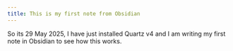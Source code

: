 ```yaml
---
title: This is my first note from Obsidian
---
```


So its 29 May 2025, I have just installed Quartz v4 and I am writing my first note in Obsidian to see how this works. 
